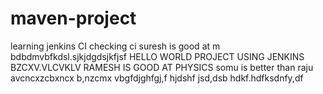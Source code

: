 # maven-project
learning jenkins CI
  checking ci
suresh is good at m
bdbdmvbfkdsl.sjkjdgdsjkfjsf
HELLO WORLD PROJECT USING JENKINS
BZCXV.VLCVKLV
RAMESH IS GOOD AT PHYSICS
somu is better than raju
avcncxzcbxncx
b,nzcmx vbgfdjghfgj,f hjdshf
jsd,dsb
hdkf.hdfksdnfy,df
